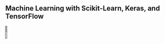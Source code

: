 ## Machine Learning with Scikit-Learn, Keras, and TensorFlow

<div align="left">
  <p>
    <a align="left" href="" target="_blank">
      <img
        width="10%"
        src="https://learning.oreilly.com/library/cover/9781492032632/250w/"
      >
    </a>
  </p>
</div>